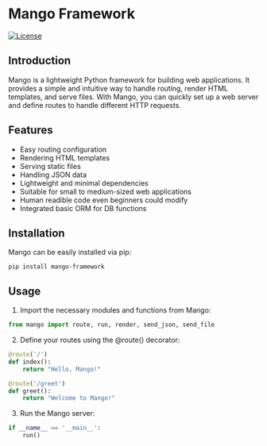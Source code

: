 # Mango Framework

[![License](https://img.shields.io/badge/license-MIT-blue.svg)](https://opensource.org/licenses/MIT)

## Introduction

Mango is a lightweight Python framework for building web applications. It provides a simple and intuitive way to handle routing, render HTML templates, and serve files. With Mango, you can quickly set up a web server and define routes to handle different HTTP requests.

## Features

- Easy routing configuration
- Rendering HTML templates
- Serving static files
- Handling JSON data
- Lightweight and minimal dependencies
- Suitable for small to medium-sized web applications
- Human readible code even beginners could modify 
- Integrated basic ORM for DB functions

## Installation

Mango can be easily installed via pip:

```shell
pip install mango-framework
```

## Usage
1. Import the necessary modules and functions from Mango:

```python
from mango import route, run, render, send_json, send_file
```
2. Define your routes using the @route() decorator: 

```python
@route('/')
def index():
    return "Hello, Mango!"

@route('/greet')
def greet():
    return "Welcome to Mango!"
```

3. Run the Mango server:

```python
if __name__ == '__main__':
    run()
```



